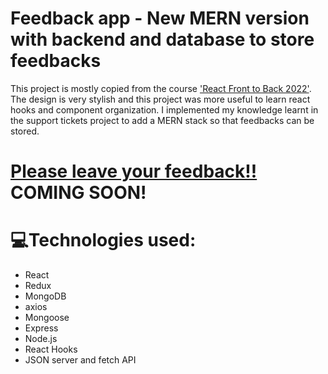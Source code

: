 # Feedback app - New MERN version with backend and database to store feedbacks
This project is mostly copied from the course ['React Front to Back 2022'](https://www.udemy.com/course/react-front-to-back-2022/). The design is very stylish and this project was more useful to learn react hooks and component organization. I implemented my knowledge learnt in the support tickets project to add a MERN stack so that feedbacks can be stored.

# [Please leave your feedback!!]() COMING SOON!

# 💻Technologies used:
* React
* Redux
* MongoDB
* axios
* Mongoose
* Express
* Node.js
* React Hooks
* JSON server and fetch API

